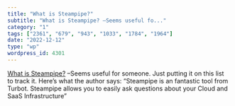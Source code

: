 ```yaml
---
title: "What is Steampipe?"
subtitle: "What is Steampipe? –Seems useful fo..."
category: "1"
tags: ["2361", "679", "943", "1033", "1784", "1964"]
date: "2022-12-12"
type: "wp"
wordpress_id: 4301
---
```

[ What is Steampipe?]( https://zercurity.medium.com/what-is-steampipe-8c6d1276a8a0) –Seems useful for someone. Just putting it on this list to track it. Here’s what the author says: “Steampipe is an fantastic tool from Turbot. Steampipe allows you to easily ask questions about your Cloud and SaaS Infrastructure”